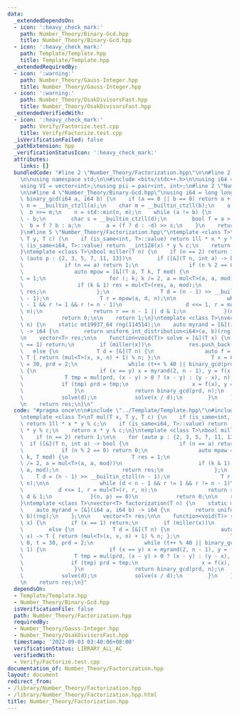 ```yaml
---
data:
  _extendedDependsOn:
  - icon: ':heavy_check_mark:'
    path: Number_Theory/Binary-Gcd.hpp
    title: Number_Theory/Binary-Gcd.hpp
  - icon: ':heavy_check_mark:'
    path: Template/Template.hpp
    title: Template/Template.hpp
  _extendedRequiredBy:
  - icon: ':warning:'
    path: Number_Theory/Gauss-Integer.hpp
    title: Number_Theory/Gauss-Integer.hpp
  - icon: ':warning:'
    path: Number_Theory/OsakDivisorsFast.hpp
    title: Number_Theory/OsakDivisorsFast.hpp
  _extendedVerifiedWith:
  - icon: ':heavy_check_mark:'
    path: Verify/Factorize.test.cpp
    title: Verify/Factorize.test.cpp
  _isVerificationFailed: false
  _pathExtension: hpp
  _verificationStatusIcon: ':heavy_check_mark:'
  attributes:
    links: []
  bundledCode: "#line 2 \"Number_Theory/Factorization.hpp\"\n\n#line 2 \"Template/Template.hpp\"\
    \n\nusing namespace std;\n\n#include <bits/stdc++.h>\n\nusing i64 = long long;\n\
    using VI = vector<int>;\nusing pii = pair<int, int>;\n#line 2 \"Number_Theory/Binary-Gcd.hpp\"\
    \n\n#line 4 \"Number_Theory/Binary-Gcd.hpp\"\nusing i64 = long long;\ninline i64\
    \ binary_gcd(i64 a, i64 b) {\n    if (a == 0 || b == 0) return a + b;\n    char\
    \ n = __builtin_ctzll(a);\n    char m = __builtin_ctzll(b);\n    a >>= n;\n  \
    \  b >>= m;\n    n = std::min(n, m);\n    while (a != b) {\n        i64 d = a\
    \ - b;\n        char s = __builtin_ctzll(d);\n        bool f = a > b;\n      \
    \  b = f ? b : a;\n        a = (f ? d : -d) >> s;\n    }\n    return a << n;\n\
    }\n#line 5 \"Number_Theory/Factorization.hpp\"\ntemplate <class T>\nT mul(T x,\
    \ T y, T c) {\n    if (is_same<int, T>::value) return 1ll * x * y % c;\n    if\
    \ (is_same<i64, T>::value) return __int128(x) * y % c;\n    return x * y % c;\n\
    }\ntemplate <class T>\nbool miller(T n) {\n    if (n == 2) return 1;\n\n    for\
    \ (auto p : {2, 3, 5, 7, 11, 13})\n        if ([&](T n, int a) -> bool {\n   \
    \             if (n == a) return 1;\n                if (n % 2 == 0) return 0;\n\
    \                auto mpow = [&](T a, T k, T mod) {\n                    T res\
    \ = 1;\n                    for (; k; k /= 2, a = mul<T>(a, a, mod))\n       \
    \                 if (k & 1) res = mul<T>(res, a, mod);\n                    return\
    \ res;\n                };\n                T d = (n - 1) >> __builtin_ctzll(n\
    \ - 1);\n                T r = mpow(a, d, n);\n\n                while (d < n\
    \ - 1 && r != 1 && r != n - 1)\n                    d <<= 1, r = mul<T>(r, r,\
    \ n);\n                return r == n - 1 || d & 1;\n            }(n, p) == 0)\n\
    \            return 0;\n\n    return 1;\n}\ntemplate <class T>\nvector<T> factorization(T\
    \ n) {\n    static mt19937_64 rng(114514);\n    auto myrand = [&](i64 a, i64 b)\
    \ -> i64 {\n        return uniform_int_distribution<i64>(a, b)(rng);\n    };\n\
    \n    vector<T> res;\n\n    function<void(T)> solve = [&](T x) {\n        if (x\
    \ == 1) return;\n        if (miller(x))\n            res.push_back(x);\n     \
    \   else {\n            T d = [&](T n) {\n                auto f = [&](T x) ->\
    \ T { return (mul<T>(x, x, n) + 1) % n; };\n                T x = 0, y = 0, t\
    \ = 30, prd = 2;\n                while (t++ % 40 || binary_gcd(prd, n) == 1)\
    \ {\n                    if (x == y) x = myrand(2, n - 1), y = f(x);\n       \
    \             T tmp = mul(prd, (x - y) > 0 ? (x - y) : (y - x), n);\n        \
    \            if (tmp) prd = tmp;\n                    x = f(x), y = f(f(y));\n\
    \                }\n                return binary_gcd(prd, n);\n            }(x);\n\
    \            solve(d);\n            solve(x / d);\n        }\n    };\n\n    solve(n);\n\
    \n    return res;\n}\n"
  code: "#pragma once\n\n#include \"../Template/Template.hpp\"\n#include \"Binary-Gcd.hpp\"\
    \ntemplate <class T>\nT mul(T x, T y, T c) {\n    if (is_same<int, T>::value)\
    \ return 1ll * x * y % c;\n    if (is_same<i64, T>::value) return __int128(x)\
    \ * y % c;\n    return x * y % c;\n}\ntemplate <class T>\nbool miller(T n) {\n\
    \    if (n == 2) return 1;\n\n    for (auto p : {2, 3, 5, 7, 11, 13})\n      \
    \  if ([&](T n, int a) -> bool {\n                if (n == a) return 1;\n    \
    \            if (n % 2 == 0) return 0;\n                auto mpow = [&](T a, T\
    \ k, T mod) {\n                    T res = 1;\n                    for (; k; k\
    \ /= 2, a = mul<T>(a, a, mod))\n                        if (k & 1) res = mul<T>(res,\
    \ a, mod);\n                    return res;\n                };\n            \
    \    T d = (n - 1) >> __builtin_ctzll(n - 1);\n                T r = mpow(a, d,\
    \ n);\n\n                while (d < n - 1 && r != 1 && r != n - 1)\n         \
    \           d <<= 1, r = mul<T>(r, r, n);\n                return r == n - 1 ||\
    \ d & 1;\n            }(n, p) == 0)\n            return 0;\n\n    return 1;\n\
    }\ntemplate <class T>\nvector<T> factorization(T n) {\n    static mt19937_64 rng(114514);\n\
    \    auto myrand = [&](i64 a, i64 b) -> i64 {\n        return uniform_int_distribution<i64>(a,\
    \ b)(rng);\n    };\n\n    vector<T> res;\n\n    function<void(T)> solve = [&](T\
    \ x) {\n        if (x == 1) return;\n        if (miller(x))\n            res.push_back(x);\n\
    \        else {\n            T d = [&](T n) {\n                auto f = [&](T\
    \ x) -> T { return (mul<T>(x, x, n) + 1) % n; };\n                T x = 0, y =\
    \ 0, t = 30, prd = 2;\n                while (t++ % 40 || binary_gcd(prd, n) ==\
    \ 1) {\n                    if (x == y) x = myrand(2, n - 1), y = f(x);\n    \
    \                T tmp = mul(prd, (x - y) > 0 ? (x - y) : (y - x), n);\n     \
    \               if (tmp) prd = tmp;\n                    x = f(x), y = f(f(y));\n\
    \                }\n                return binary_gcd(prd, n);\n            }(x);\n\
    \            solve(d);\n            solve(x / d);\n        }\n    };\n\n    solve(n);\n\
    \n    return res;\n}"
  dependsOn:
  - Template/Template.hpp
  - Number_Theory/Binary-Gcd.hpp
  isVerificationFile: false
  path: Number_Theory/Factorization.hpp
  requiredBy:
  - Number_Theory/Gauss-Integer.hpp
  - Number_Theory/OsakDivisorsFast.hpp
  timestamp: '2022-09-03 03:40:06+08:00'
  verificationStatus: LIBRARY_ALL_AC
  verifiedWith:
  - Verify/Factorize.test.cpp
documentation_of: Number_Theory/Factorization.hpp
layout: document
redirect_from:
- /library/Number_Theory/Factorization.hpp
- /library/Number_Theory/Factorization.hpp.html
title: Number_Theory/Factorization.hpp
---
```

